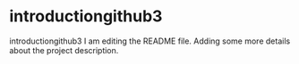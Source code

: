 # introductiongithub3
introductiongithub3
I am editing the README file. Adding some more details about the project description.
